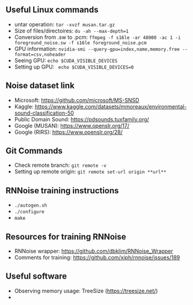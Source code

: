 ## Useful Linux commands
* untar operation: ``tar -xvzf musan.tar.gz``
* Size of files/directoires: ``du -ah --max-depth=1``
* Conversion from .sw to .pcm: ``ffmpeg -f s16le -ar 48000 -ac 1 -i foreground_noise.sw -f s16le foreground_noise.pcm``
* GPU information: ``nvidia-smi --query-gpu=index,name,memory.free --format=csv,noheader``
* Seeing GPU: ``echo $CUDA_VISIBLE_DEVICES``
* Setting up GPU: `` echo $CUDA_VISIBLE_DEVICES=0``


## Noise dataset link
* Microsoft: https://github.com/microsoft/MS-SNSD
* Kaggle: https://www.kaggle.com/datasets/mmoreaux/environmental-sound-classification-50
* Public Domain Sound: https://pdsounds.tuxfamily.org/
* Google (MUSAN): https://www.openslr.org/17/
* Google (RIRS): https://www.openslr.org/28/

## Git Commands
* Check remote branch: ``git remote -v``
* Setting up remote origin: ``git remote set-url origin **url**``

## RNNoise training instructions
* ``./autogen.sh``
* ``./configure``
* ``make``

## Resources for training RNNoise
* RNNoise wrapper: https://github.com/dbklim/RNNoise_Wrapper
* Comments for training: https://github.com/xiph/rnnoise/issues/189

## Useful software
* Observing memory usage: TreeSize (https://treesize.net/)
* 
   
